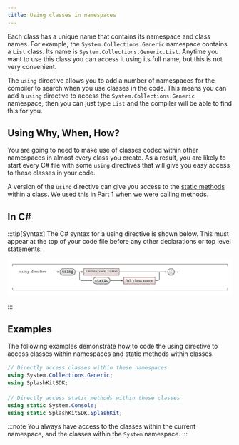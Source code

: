 ```yaml
---
title: Using classes in namespaces
---
```


Each class has a unique name that contains its namespace and class names. For example, the `System.Collections.Generic` namespace contains a `List` class. Its name is `System.Collections.Generic.List`. Anytime you want to use this class you can access it using its full name, but this is not very convenient.

The `using` directive allows you to add a number of namespaces for the compiler to search when you use classes in the code. This means you can add a `using` directive to access the `System.Collections.Generic` namespace, then you can just type `List` and the compiler will be able to find this for you.

## Using Why, When, How?

You are going to need to make use of classes coded within other namespaces in almost every class you create. As a result, you are likely to start every C# file with some `using` directives that will give you easy access to these classes in your code.

A version of the `using` directive can give you access to the [static methods](../4-static-methods) within a class. We used this in Part 1 when we were calling methods.

## In C#

:::tip[Syntax]
The C# syntax for a using directive is shown below. This must appear at the top of your code file before any other declarations or top level statements.

![Syntax to add a using directive to your code](./images/using.png "The syntax to add a using directive to your code")

:::

## Examples

The following examples demonstrate how to code the using directive to access classes within namespaces and static methods within classes.

```cs
// Directly access classes within these namespaces
using System.Collections.Generic;
using SplashKitSDK;

// Directly access static methods within these classes
using static System.Console;
using static SplashKitSDK.SplashKit; 
```

:::note
You always have access to the classes within the current namespace, and the classes within the `System` namespace.
:::
